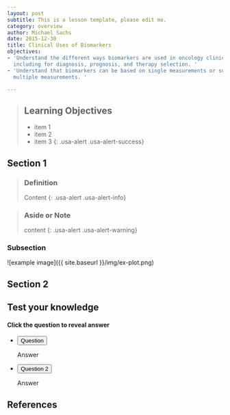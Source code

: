 ```yaml
---
layout: post
subtitle: This is a lesson template, please edit me.
category: overview
author: Michael Sachs
date: 2015-12-30
title: Clinical Uses of Biomarkers
objectives:
- 'Understand the different ways biomarkers are used in oncology clinical practice,
  including for diagnosis, prognosis, and therapy selection. '
- 'Understand that biomarkers can be based on single measurements or summaries of
  multiple measurements. '

---
```


> ## Learning Objectives
>  - item 1
>  - item 2
>  - item 3
{: .usa-alert .usa-alert-success}

## Section 1

> ### Definition
> Content
{: .usa-alert .usa-alert-info}

> ### Aside or Note
> content
{: .usa-alert .usa-alert-warning}

### Subsection

![example image]({{ site.baseurl }}/img/ex-plot.png)

## Section 2



## Test your knowledge

#### Click the question to reveal answer

<div class="usa-accordion-bordered">
    <ul class="usa-unstyled-list">
      <li>
        <button class="usa-button-unstyled" aria-expanded="false" aria-controls="collapsible-0">
          Question
        </button>
        <div id="collapsible-0" aria-hidden="true" class="usa-accordion-content">
          <p>
          Answer
          </p>
        </div>
      </li>
      <li>
        <button class="usa-button-unstyled" aria-expanded="false" aria-controls="collapsible-1">
          Question 2
        </button>
        <div id="collapsible-1" aria-hidden="true" class="usa-accordion-content">
          <p>
          Answer
          </p>
        </div>
      </li>
    </ul>
  </div>


## References